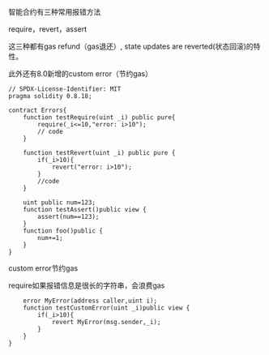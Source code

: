 智能合约有三种常用报错方法

require，revert，assert

这三种都有gas refund（gas退还）, state updates are reverted(状态回滚)的特性。

此外还有8.0新增的custom error（节约gas）



```solidity
// SPDX-License-Identifier: MIT
pragma solidity 0.8.18;

contract Errors{
    function testRequire(uint _i) public pure{
        require(_i<=10,"error: i>10");
        // code
    }

    function testRevert(uint _i) public pure {
        if(_i>10){
            revert("error: i>10");
        }
        //code
    }

    uint public num=123;
    function testAssert()public view {
        assert(num==123);
    }
    function foo()public {
        num+=1;
    }
}
```



custom error节约gas

require如果报错信息是很长的字符串，会浪费gas

```solidity
    error MyError(address caller,uint i);
    function testCustomError(uint _i)public view {
        if(_i>10){
            revert MyError(msg.sender,_i);
        }
    }
}
```

